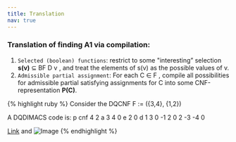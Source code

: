 ```yaml
---
title: Translation
nav: true
---
```


### Translation of finding A1 via compilation:

   1. `Selected (boolean) functions`: restrict to some "interesting” selection **s(v)** ⊆ BF D v , and treat the elements of s(v) as the possible values of v.
   2. `Admissible partial assignment`: For each C ∈ F , compile all possibilities for admissible partial satisfying assignments for C into some CNF-representation **P(C)**.

{% highlight ruby %}
  Consider the DQCNF 
  F := ({3,4}, {1,2})

  A DQDIMACS code is:
  p cnf 4 2
  a 3 4 0
  e 2 0
  d 1 3 0
  -1 2 0
  2 -3 -4 0

[Link](url) and ![Image](src)
{% endhighlight %}

